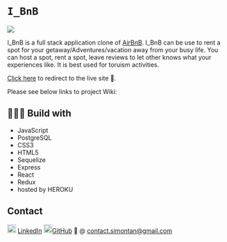# `I_BnB`

<img src=https://imgur.com/Z83GBCe.png>

I_BnB is a full stack application clone of [AirBnB](https://airbnb.com). I_BnB can be use to rent a spot for your getaway/Adventures/vacation away from your busy life. You can host a spot, rent a spot, leave reviews to let other knows what your experiences like. It is best used for toruism activities.

[Click here](https://h-f-r.herokuapp.com/) to redirect to the live site 🔗.

Please see below links to project Wiki:

## 👨🏽‍💻 Build with 
* JavaScript
* PostgreSQL
* CSS3
* HTML5
* Sequelize
* Express
* React
* Redux
* hosted by HEROKU

## Contact
<img src=https://i.imgur.com/2ffGJqj.png width=20> [LinkedIn](https://www.linkedin.com/in/simonmtan/)
<img src=https://i.imgur.com/w9xwrCT.png width=20>[GitHub](https://github.com/SimonMTan)
📧 @ contact.simontan@gmail.com
